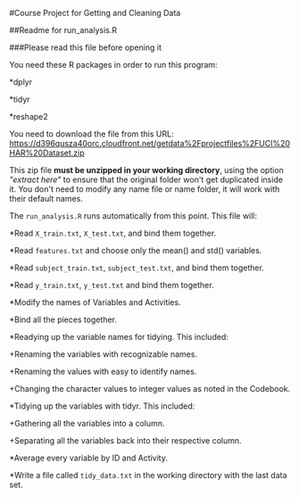#Course Project for Getting and Cleaning Data

##Readme for run_analysis.R

###Please read this file before opening it

You need these R packages in order to run this program:

*dplyr

*tidyr

*reshape2

You need to download the file from this URL:
https://d396qusza40orc.cloudfront.net/getdata%2Fprojectfiles%2FUCI%20HAR%20Dataset.zip

This zip file __must be unzipped in your working directory__, using the option
_"extract here"_ to ensure that the original folder won't get duplicated inside it.
You don't need to modify any name file or name folder, it will work with their
default names.

The `run_analysis.R` runs automatically from this point. This file will:

*Read `X_train.txt`, `X_test.txt`, and bind them together.

*Read `features.txt` and choose only the mean() and std() variables.

*Read `subject_train.txt`, `subject_test.txt`, and bind them together.

*Read `y_train.txt`, `y_test.txt` and bind them together.

*Modify the names of Variables and Activities.

*Bind all the pieces together.

*Readying up the variable names for tidying. This included:

  +Renaming the variables with recognizable names.
  
  +Renaming the values with easy to identify names.
  
  +Changing the character values to integer values as noted in the Codebook.
  
*Tidying up the variables with tidyr. This included:

  +Gathering all the variables into a column.
  
  +Separating all the variables back into their respective column.
  
*Average every variable by ID and Activity.

*Write a file called `tidy_data.txt` in the working directory with the last data set.